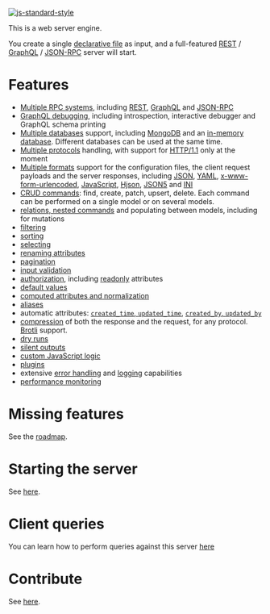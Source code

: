 [![js-standard-style](https://cdn.rawgit.com/feross/standard/master/badge.svg)](https://github.com/feross/standard)

This is a web server engine.

You create a single [declarative file](docs/schema.md) as input, and a
full-featured [REST](docs/rest.md) / [GraphQL](docs/graphql.md) /
[JSON-RPC](docs/jsonrpc.md) server will start.

# Features

  - [Multiple RPC systems](docs/rpc.md), including [REST](docs/rest.md),
    [GraphQL](docs/graphql.md) and [JSON-RPC](docs/jsonrpc.md)
  - [GraphQL debugging](docs/graphql.md),
    including introspection, interactive debugger and GraphQL schema printing
  - [Multiple databases](docs/databases.md) support, including
    [MongoDB](docs/mongodb.md) and an [in-memory database](docs/memory_db.md).
    Different databases can be used at the same time.
  - [Multiple protocols](docs/protocols.md) handling, with support for
    [HTTP/1.1](docs/http.md) only at the moment
  - [Multiple formats](docs/formats.md) support for the configuration files,
    the client request payloads and the server responses, including
    [JSON](docs/formats.md#json), [YAML](docs/formats.md#yaml),
    [x-www-form-urlencoded](docs/formats.md#x-www-form-urlencoded),
    [JavaScript](docs/formats.md#javascript), [Hjson](docs/formats.md#hjson),
    [JSON5](docs/formats.md#json5) and [INI](docs/formats.md#ini)
  - [CRUD commands](docs/crud.md): find, create, patch, upsert, delete.
    Each command can be performed on a single model or on several models.
  - [relations, nested commands](docs/relations.md)
    and populating between models, including for mutations
  - [filtering](docs/filtering.md)
  - [sorting](docs/sorting.md)
  - [selecting](docs/selecting.md)
  - [renaming attributes](docs/renaming.md)
  - [pagination](docs/pagination.md)
  - [input validation](docs/validation.md#data-validation)
  - [authorization](docs/authorization.md), including
    [readonly](docs/authorization.md#readonly-attributes) attributes
  - [default values](docs/default.md)
  - [computed attributes and normalization](docs/transformation.md)
  - [aliases](docs/compatibility.md#aliases)
  - automatic attributes:
    [`created_time`, `updated_time`](docs/plugins.md#timestamps),
    [`created_by`, `updated_by`](docs/plugins.md#model-authors)
  - [compression](docs/compression.md) of both the response and the request,
    for any protocol. [Brotli](https://en.wikipedia.org/wiki/Brotli) support.
  - [dry runs](docs/dryrun.md)
  - [silent outputs](docs/silent.md)
  - [custom JavaScript logic](docs/functions.md)
  - [plugins](docs/plugins.md)
  - extensive [error handling](docs/error.md) and
    [logging](docs/events.md#logging) capabilities
  - [performance monitoring](docs/performance.md#performance-monitoring)

# Missing features

See the [roadmap](ROADMAP.md).

# Starting the server

See [here](docs/usage.md).

# Client queries

You can learn how to perform queries against this server [here](docs/graphql.md)

# Contribute

See [here](CONTRIBUTING.md).
